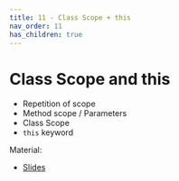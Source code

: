 ```yaml
---
title: 11 - Class Scope + this
nav_order: 11
has_children: true
---
```


# Class Scope and this

- Repetition of scope
- Method scope / Parameters
- Class Scope
- `this` keyword

Material:
- [Slides](https://drive.google.com/open?id=1lhI3b7NsllHZxdo_jsa3D8SFG-M4GrIMqDabztrP3Zc)

